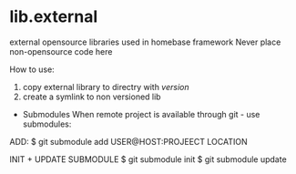 lib.external
============

external opensource libraries used in homebase framework
Never place non-opensource code here

How to use:

1. copy external library to directry with *version*
2. create a symlink to non versioned lib


* Submodules
When remote project is available through git - use submodules:


ADD:
$ git submodule add USER@HOST:PROJEECT LOCATION

INIT + UPDATE SUBMODULE
$ git submodule init
$ git submodule update

